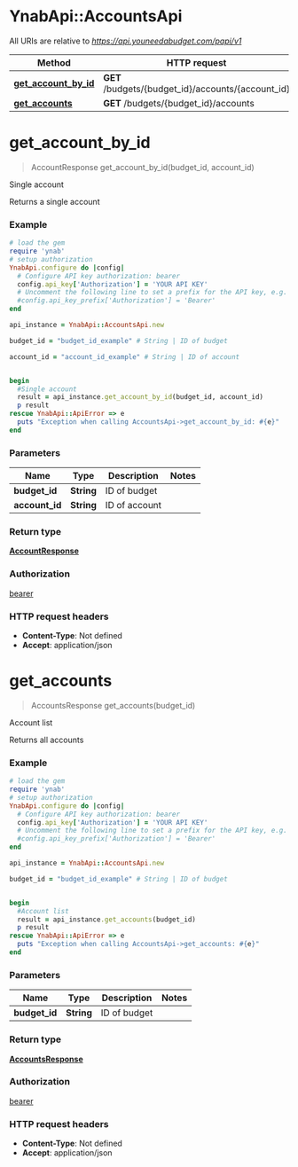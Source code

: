 # YnabApi::AccountsApi

All URIs are relative to *https://api.youneedabudget.com/papi/v1*

Method | HTTP request | Description
------------- | ------------- | -------------
[**get_account_by_id**](AccountsApi.md#get_account_by_id) | **GET** /budgets/{budget_id}/accounts/{account_id} | Single account
[**get_accounts**](AccountsApi.md#get_accounts) | **GET** /budgets/{budget_id}/accounts | Account list


# **get_account_by_id**
> AccountResponse get_account_by_id(budget_id, account_id)

Single account

Returns a single account

### Example
```ruby
# load the gem
require 'ynab'
# setup authorization
YnabApi.configure do |config|
  # Configure API key authorization: bearer
  config.api_key['Authorization'] = 'YOUR API KEY'
  # Uncomment the following line to set a prefix for the API key, e.g. 'Bearer' (defaults to nil)
  #config.api_key_prefix['Authorization'] = 'Bearer'
end

api_instance = YnabApi::AccountsApi.new

budget_id = "budget_id_example" # String | ID of budget

account_id = "account_id_example" # String | ID of account


begin
  #Single account
  result = api_instance.get_account_by_id(budget_id, account_id)
  p result
rescue YnabApi::ApiError => e
  puts "Exception when calling AccountsApi->get_account_by_id: #{e}"
end
```

### Parameters

Name | Type | Description  | Notes
------------- | ------------- | ------------- | -------------
 **budget_id** | **String**| ID of budget | 
 **account_id** | **String**| ID of account | 

### Return type

[**AccountResponse**](AccountResponse.md)

### Authorization

[bearer](../README.md#bearer)

### HTTP request headers

 - **Content-Type**: Not defined
 - **Accept**: application/json



# **get_accounts**
> AccountsResponse get_accounts(budget_id)

Account list

Returns all accounts

### Example
```ruby
# load the gem
require 'ynab'
# setup authorization
YnabApi.configure do |config|
  # Configure API key authorization: bearer
  config.api_key['Authorization'] = 'YOUR API KEY'
  # Uncomment the following line to set a prefix for the API key, e.g. 'Bearer' (defaults to nil)
  #config.api_key_prefix['Authorization'] = 'Bearer'
end

api_instance = YnabApi::AccountsApi.new

budget_id = "budget_id_example" # String | ID of budget


begin
  #Account list
  result = api_instance.get_accounts(budget_id)
  p result
rescue YnabApi::ApiError => e
  puts "Exception when calling AccountsApi->get_accounts: #{e}"
end
```

### Parameters

Name | Type | Description  | Notes
------------- | ------------- | ------------- | -------------
 **budget_id** | **String**| ID of budget | 

### Return type

[**AccountsResponse**](AccountsResponse.md)

### Authorization

[bearer](../README.md#bearer)

### HTTP request headers

 - **Content-Type**: Not defined
 - **Accept**: application/json



